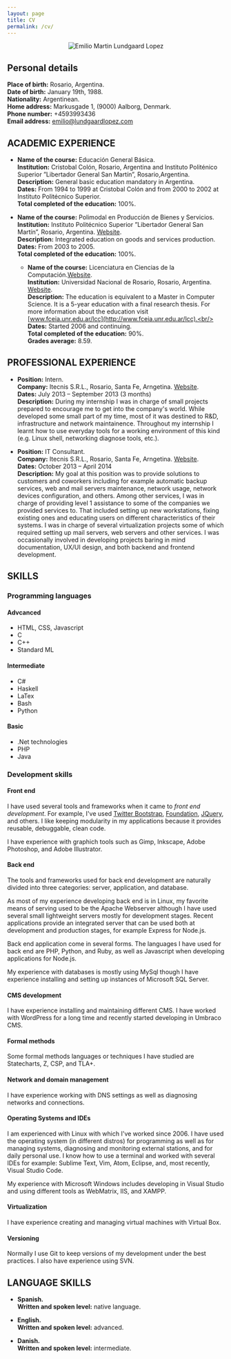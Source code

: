 ```yaml
---
layout: page
title: CV
permalink: /cv/
---
```

<style>
  @media print {
    .site-nav{
      display:none;
    }

    .hidePrint {
      display:none;
    }

    a {
      color:inherit;
      text-decoration:inherit;
    }
  }
</style>

<div style="text-align:center"><img src="{{ site.baseurl }}/resources/cv.jpg" alt="Emilio Martin Lundgaard Lopez"></div>

## Personal details


**Place of birth:** Rosario, Argentina.<br/>
**Date of birth:** January 19th, 1988.<br/>
**Nationality:** Argentinean.<br/>
**Home address:** Markusgade 1, (9000) Aalborg, Denmark.<br/>
**Phone number:** +4593993436<br/>
**Email address:** [emilio@lundgaardlopez.com](mailto:emilio@lundgaardlopez.com)<br/>

## ACADEMIC EXPERIENCE

*  **Name of the course:** Educación General Básica.<br/>
   **Institution:** Cristobal Colón, Rosario, Argentina and Instituto Politénico Superior ”Libertador General San Martín”, Rosario,Argentina.<br/>
   **Description:** General basic education mandatory in Argentina.<br/>
   **Dates:** From 1994 to 1999 at Cristobal Colón and from 2000 to 2002 at Instituto Politécnico Superior.<br/>
   **Total completed of the education:** 100%.

*  **Name of the course:** Polimodal en Producción	de Bienes y Servicios.<br/>
   **Institution:** Instituto Politécnico Superior ”Libertador General	San Martín”, Rosario, Argentina. <span class="hidePrint">[Website](http://www.ips.edu.ar/).</span><br/>
   **Description:** Integrated education on goods and services production.<br/>
   **Dates:** From 2003 to 2005.<br/>
   **Total completed of the education:** 100%.

   *  **Name of the course:** Licenciatura en Ciencias de la Computación.<span class="hidePrint">[Website](http://www.fceia.unr.edu.ar/lcc).</span><br/>
      **Institution:** Universidad Nacional de Rosario, Rosario, Argentina. <span class="hidePrint">[Website](http://www.unr.edu.ar).</span><br/>
      **Description:** The education is equivalent to a Master in Computer Science. It is a 5-year education with a final research thesis. For more information about the education visit [www.fceia.unr.edu.ar/lcc](http://www.fceia.unr.edu.ar/lcc).<br/>
      **Dates:** Started 2006 and continuing.<br/>
      **Total completed of the education:** 90%.<br/>
      **Grades average:** 8.59.

## PROFESSIONAL EXPERIENCE

*  **Position:** Intern.<br/>
   **Company:** Itecnis S.R.L., Rosario, Santa Fe, Arngetina. <span class="hidePrint">[Website](http://www.itecnis.com/).</span><br/>
   **Dates:** July 2013 – September 2013 (3 months)<br/>
   **Description:** During my internship I was in charge of small projects prepared to encourage me to get into the company's world. While developed some small part of my time, most of it was destined to R&D, infrastructure and network maintainence. Throughout my internship I learnt how to use everyday tools for a working environment of this kind (e.g. Linux shell, networking diagnose tools, etc.).
   
*  **Position:** IT Consultant.<br/>
   **Company:** Itecnis S.R.L., Rosario, Santa Fe, Arngetina. <span class="hidePrint">[Website](http://www.itecnis.com/).</span><br/>
   **Dates:** October 2013 – April 2014<br/>
   **Description:** My goal at this position was to provide solutions to customers and coworkers including for example automatic backup services, web and mail servers maintenance, network usage, network devices configuration, and others. Among other services, I was in charge of providing level 1 assistance to some of the companies we provided services to. That included setting up new workstations, fixing existing ones and educating users on different characteristics of their systems. I was in charge of several virtualization projects some of which required setting up mail servers, web servers and other services. I was occasionally involved in developing projects baring in mind documentation, UX/UI design, and both backend and frontend development.

## SKILLS

### Programming languages

#### Advcanced

* HTML, CSS, Javascript
* C
* C++
* Standard ML

#### Intermediate

* C#
* Haskell
* LaTex
* Bash
* Python

#### Basic

* .Net technologies
* PHP
* Java

### Development skills

#### Front end

I have used several tools and frameworks when it came to _front end development_. For example, I've used  [Twitter Bootstrap](http://getbootstrap.com/), [Foundation](http://foundation.zurb.com/), [JQuery](https://jquery.com/), and others. I like keeping modularity in my applications because it provides reusable, debuggable, clean code.

I have experience with graphich tools such as Gimp, Inkscape, Adobe Photoshop, and Adobe Illustrator.

#### Back end

The tools and frameworks used for back end development are naturally divided into three categories: server, application, and database.

As most of my experience developing back end is in Linux, my favorite means of serving used to be the Apache Webserver although I have used several small lightweight servers mostly for development stages. Recent applications provide an integrated server that can be used both at development and production stages, for example Express for Node.js.

Back end application come in several forms. The languages I have used for back end are PHP, Python, and Ruby, as well as Javascript when developing applications for Node.js.

My experience with databases is mostly using MySql though I have experience installing and setting up instances of Microsoft SQL Server.

#### CMS development

I have experience installing and maintaining different CMS. I have worked with WordPress for a long time and recently started developing in Umbraco CMS.

#### Formal methods

Some formal methods languages or techniques I have studied are Statecharts, Z, CSP, and TLA+.

#### Network and domain management

I have experience working with DNS settings as well as diagnosing networks and connections.

#### Operating Systems and IDEs

I am experienced with Linux with which I've worked since 2006. I have used the operating system (in different distros) for programming as well as for managing systems, diagnosing and monitoring external stations, and for daily personal use. I know how to use a terminal and worked with several IDEs for example: Sublime Text, Vim, Atom, Eclipse, and, most recently, Visual Studio Code.

My experience with Microsoft Windows includes developing in Visual Studio and using different tools as WebMatrix, IIS, and XAMPP.

#### Virtualization

I have experience creating and managing virtual machines with Virtual Box.

#### Versioning

Normally I use Git to keep versions of my development under the best practices. I also have experience using SVN.

## LANGUAGE SKILLS

*  **Spanish.**<br/>
   **Written and spoken level:** native language.

*  **English.**<br/>
   **Written and spoken level:** advanced.

*  **Danish.**<br/>
   **Written and spoken level:** intermediate.
